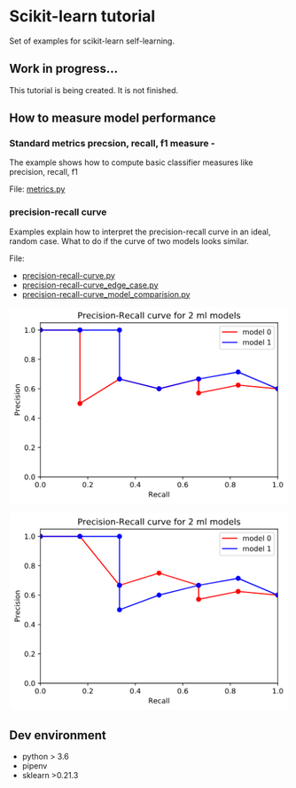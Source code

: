#  Scikit-learn tutorial

Set of examples for scikit-learn self-learning.

## Work in progress...

This tutorial is being created. It is not finished.

## How to measure model performance

### Standard metrics precsion, recall, f1 measure - 

The example shows how to compute basic classifier measures like precision, recall, f1

File: [metrics.py](/metrics/metrics.py)


### precision-recall curve

Examples explain how to interpret the precision-recall curve in an ideal, random case. 
What to do if the curve of two models looks similar.

File:
* [precision-recall-curve.py](/metrics/precision-recall-curve.py)
* [precision-recall-curve_edge_case.py](/metrics/precision-recall-curve_edge_case.py)
* [precision-recall-curve_model_comparision.py](/metrics/precision-recall-curve_model_comparision.py)

![Precision-recall curve 2 models- comparision easy](/img/precision_recall_curve_model_comparision_easy.png)

![Precision-recall curve 2 models- comparision not so obvious](/img/precision_recall_curve_model_comparision.png)



## Dev environment

* python > 3.6
* pipenv
* sklearn >0.21.3


